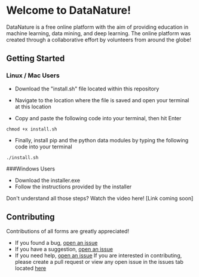 # Welcome to DataNature!

DataNature is a free online platform with the aim of providing education in machine learning, data mining, and deep learning. The online platform was created through a collaborative effort by volunteers from around the globe!

## Getting Started
### Linux / Mac Users
-	Download the "install.sh" file located within this repository 

-	Navigate to the location where the file is saved and open your terminal at this location

-	Copy and paste the following code into your terminal, then hit Enter

```
chmod +x install.sh
```

- Finally, install pip and the python data modules by typing the following code into your terminal

```
./install.sh
```

###Windows Users
-	Download the installer.exe
-	Follow the instructions provided by the installer

Don't understand all those steps? Watch the video here!
[Link coming soon]

## Contributing
Contributions of all forms are greatly appreciated! 
-	If you found a bug, [open an issue](https://github.com/DataNature/Getting-Started/issues)
-	If you have a suggestion, [open an issue](https://github.com/DataNature/Getting-Started/issues)
-	If you need help, [open an issue](https://github.com/DataNature/Getting-Started/issues)
If you are interested in contributing, please create a pull request or view any open issue in the issues tab located [here](https://github.com/DataNature/Getting-Started/issues)
